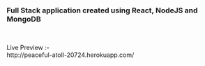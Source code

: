 
<h3> Full Stack application created using React, NodeJS and MongoDB </h3>
<br>
<p>
  Live Preview :-
  <br>
  http://peaceful-atoll-20724.herokuapp.com/
</p>
